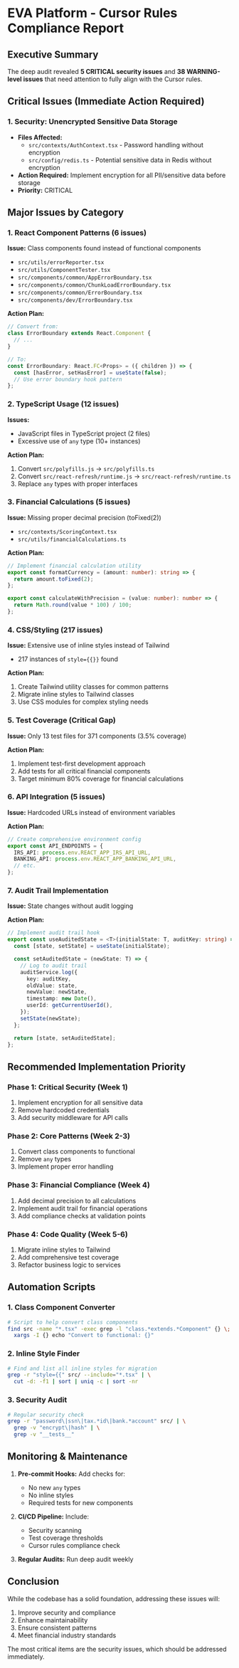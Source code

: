 # EVA Platform - Cursor Rules Compliance Report

## Executive Summary

The deep audit revealed **5 CRITICAL security issues** and **38 WARNING-level issues** that need attention to fully align with the Cursor rules.

## Critical Issues (Immediate Action Required)

### 1. **Security: Unencrypted Sensitive Data Storage**

- **Files Affected:**
  - `src/contexts/AuthContext.tsx` - Password handling without encryption
  - `src/config/redis.ts` - Potential sensitive data in Redis without encryption
- **Action Required:** Implement encryption for all PII/sensitive data before storage
- **Priority:** CRITICAL

## Major Issues by Category

### 1. React Component Patterns (6 issues)

**Issue:** Class components found instead of functional components

- `src/utils/errorReporter.tsx`
- `src/utils/ComponentTester.tsx`
- `src/components/common/AppErrorBoundary.tsx`
- `src/components/common/ChunkLoadErrorBoundary.tsx`
- `src/components/common/ErrorBoundary.tsx`
- `src/components/dev/ErrorBoundary.tsx`

**Action Plan:**

```typescript
// Convert from:
class ErrorBoundary extends React.Component {
  // ...
}

// To:
const ErrorBoundary: React.FC<Props> = ({ children }) => {
  const [hasError, setHasError] = useState(false);
  // Use error boundary hook pattern
};
```

### 2. TypeScript Usage (12 issues)

**Issues:**

- JavaScript files in TypeScript project (2 files)
- Excessive use of `any` type (10+ instances)

**Action Plan:**

1. Convert `src/polyfills.js` → `src/polyfills.ts`
2. Convert `src/react-refresh/runtime.js` → `src/react-refresh/runtime.ts`
3. Replace `any` types with proper interfaces

### 3. Financial Calculations (5 issues)

**Issue:** Missing proper decimal precision (toFixed(2))

- `src/contexts/ScoringContext.tsx`
- `src/utils/financialCalculations.ts`

**Action Plan:**

```typescript
// Implement financial calculation utility
export const formatCurrency = (amount: number): string => {
  return amount.toFixed(2);
};

export const calculateWithPrecision = (value: number): number => {
  return Math.round(value * 100) / 100;
};
```

### 4. CSS/Styling (217 issues)

**Issue:** Extensive use of inline styles instead of Tailwind

- 217 instances of `style={{}}` found

**Action Plan:**

1. Create Tailwind utility classes for common patterns
2. Migrate inline styles to Tailwind classes
3. Use CSS modules for complex styling needs

### 5. Test Coverage (Critical Gap)

**Issue:** Only 13 test files for 371 components (3.5% coverage)

**Action Plan:**

1. Implement test-first development approach
2. Add tests for all critical financial components
3. Target minimum 80% coverage for financial calculations

### 6. API Integration (5 issues)

**Issue:** Hardcoded URLs instead of environment variables

**Action Plan:**

```typescript
// Create comprehensive environment config
export const API_ENDPOINTS = {
  IRS_API: process.env.REACT_APP_IRS_API_URL,
  BANKING_API: process.env.REACT_APP_BANKING_API_URL,
  // etc.
};
```

### 7. Audit Trail Implementation

**Issue:** State changes without audit logging

**Action Plan:**

```typescript
// Implement audit trail hook
export const useAuditedState = <T>(initialState: T, auditKey: string) => {
  const [state, setState] = useState(initialState);

  const setAuditedState = (newState: T) => {
    // Log to audit trail
    auditService.log({
      key: auditKey,
      oldValue: state,
      newValue: newState,
      timestamp: new Date(),
      userId: getCurrentUserId(),
    });
    setState(newState);
  };

  return [state, setAuditedState];
};
```

## Recommended Implementation Priority

### Phase 1: Critical Security (Week 1)

1. Implement encryption for all sensitive data
2. Remove hardcoded credentials
3. Add security middleware for API calls

### Phase 2: Core Patterns (Week 2-3)

1. Convert class components to functional
2. Remove `any` types
3. Implement proper error handling

### Phase 3: Financial Compliance (Week 4)

1. Add decimal precision to all calculations
2. Implement audit trail for financial operations
3. Add compliance checks at validation points

### Phase 4: Code Quality (Week 5-6)

1. Migrate inline styles to Tailwind
2. Add comprehensive test coverage
3. Refactor business logic to services

## Automation Scripts

### 1. Class Component Converter

```bash
# Script to help convert class components
find src -name "*.tsx" -exec grep -l "class.*extends.*Component" {} \; | \
  xargs -I {} echo "Convert to functional: {}"
```

### 2. Inline Style Finder

```bash
# Find and list all inline styles for migration
grep -r "style={{" src/ --include="*.tsx" | \
  cut -d: -f1 | sort | uniq -c | sort -nr
```

### 3. Security Audit

```bash
# Regular security check
grep -r "password\|ssn\|tax.*id\|bank.*account" src/ | \
  grep -v "encrypt\|hash" | \
  grep -v "__tests__"
```

## Monitoring & Maintenance

1. **Pre-commit Hooks:** Add checks for:

   - No new `any` types
   - No inline styles
   - Required tests for new components

2. **CI/CD Pipeline:** Include:

   - Security scanning
   - Test coverage thresholds
   - Cursor rules compliance check

3. **Regular Audits:** Run deep audit weekly

## Conclusion

While the codebase has a solid foundation, addressing these issues will:

1. Improve security and compliance
2. Enhance maintainability
3. Ensure consistent patterns
4. Meet financial industry standards

The most critical items are the security issues, which should be addressed immediately.
